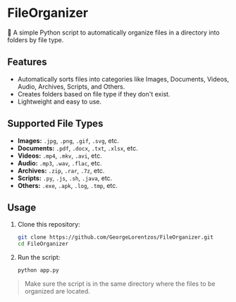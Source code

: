# FileOrganizer

📂 A simple Python script to automatically organize files in a directory into folders by file type.

## Features

- Automatically sorts files into categories like Images, Documents, Videos, Audio, Archives, Scripts, and Others.
- Creates folders based on file type if they don't exist.
- Lightweight and easy to use.

## Supported File Types

- **Images:** `.jpg`, `.png`, `.gif`, `.svg`, etc.
- **Documents:** `.pdf`, `.docx`, `.txt`, `.xlsx`, etc.
- **Videos:** `.mp4`, `.mkv`, `.avi`, etc.
- **Audio:** `.mp3`, `.wav`, `.flac`, etc.
- **Archives:** `.zip`, `.rar`, `.7z`, etc.
- **Scripts:** `.py`, `.js`, `.sh`, `.java`, etc.
- **Others:** `.exe`, `.apk`, `.log`, `.tmp`, etc.

## Usage

1. Clone this repository:
    ```bash
    git clone https://github.com/GeorgeLorentzos/FileOrganizer.git
    cd FileOrganizer
    ```

2. Run the script:
    ```bash
    python app.py
    ```
    
> Make sure the script is in the same directory where the files to be organized are located.
